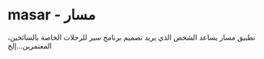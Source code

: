 # masar - مسار
تطبيق مسار يساعد الشخص الذي يريد تصميم برنامج سير للرحلات الخاصة بالسائحين، المعتمرين...إلخ
